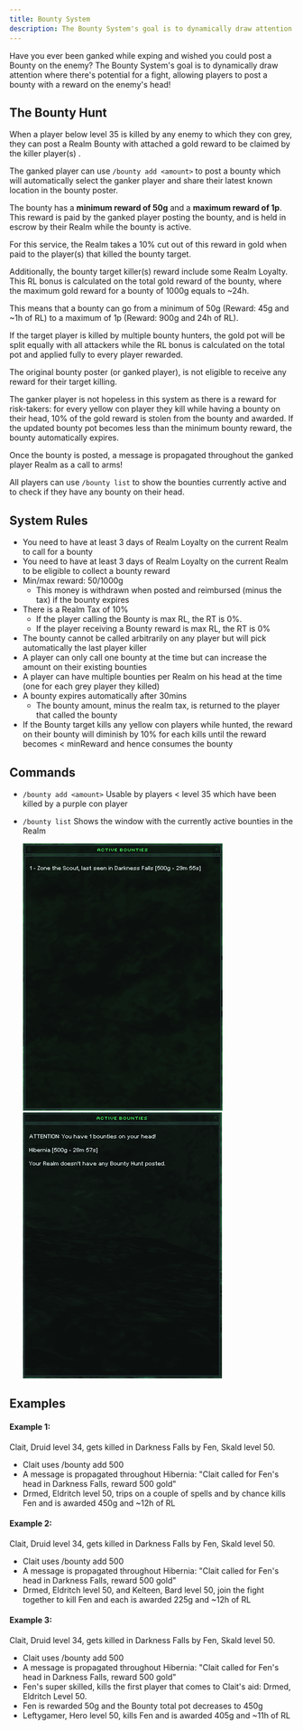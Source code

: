 ```yaml
---
title: Bounty System
description: The Bounty System's goal is to dynamically draw attention where there's potential for a fight, allowing players to post a bounty with a reward on the enemy's head.
---
```


Have you ever been ganked while exping and wished you could post a Bounty on the enemy?
The Bounty System's goal is to dynamically draw attention where there's potential for a fight, allowing players to post a bounty with a reward on the enemy's head!

## The Bounty Hunt

When a player below level 35 is killed by any enemy to which they con grey, they can post a Realm Bounty with attached a gold reward to be claimed by the killer player(s) .

The ganked player can use `/bounty add <amount>` to post a bounty which will automatically select the ganker player and share their latest known location in the bounty poster.

The bounty has a **minimum reward of 50g** and a **maximum reward of 1p**.
This reward is paid by the ganked player posting the bounty, and is held in escrow by their Realm while the bounty is active.

For this service, the Realm takes a 10% cut out of this reward in gold when paid to the player(s) that killed the bounty target.

Additionally, the bounty target killer(s) reward include some Realm Loyalty.
This RL bonus is calculated on the total gold reward of the bounty, where the maximum gold reward for a bounty of 1000g equals to ~24h.

This means that a bounty can go from a minimum of 50g (Reward: 45g and ~1h of RL) to a maximum of 1p (Reward: 900g and 24h of RL).

If the target player is killed by multiple bounty hunters, the gold pot will be split equally with all attackers while the RL bonus is calculated on the total pot and applied fully to every player rewarded.

The original bounty poster (or ganked player), is not eligible to receive any reward for their target killing.

The ganker player is not hopeless in this system as there is a reward for risk-takers: for every yellow con player they kill while having a bounty on their head, 10% of the gold reward is stolen from the bounty and awarded.
If the updated bounty pot becomes less than the minimum bounty reward, the bounty automatically expires.

Once the bounty is posted, a message is propagated throughout the ganked player Realm as a call to arms!

All players can use `/bounty list` to show the bounties currently active and to check if they have any bounty on their head.

## System Rules

- You need to have at least 3 days of Realm Loyalty on the current Realm to call for a bounty
- You need to have at least 3 days of Realm Loyalty on the current Realm to be eligible to collect a bounty reward
- Min/max reward: 50/1000g
  - This money is withdrawn when posted and reimbursed (minus the tax) if the bounty expires
- There is a Realm Tax of 10%
  - If the player calling the Bounty is max RL, the RT is 0%.
  - If the player receiving a Bounty reward is max RL, the RT is 0%
- The bounty cannot be called arbitrarily on any player but will pick automatically the last player killer
- A player can only call one bounty at the time but can increase the amount on their existing bounties
- A player can have multiple bounties per Realm on his head at the time (one for each grey player they killed)
- A bounty expires automatically after 30mins
  - The bounty amount, minus the realm tax, is returned to the player that called the bounty
- If the Bounty target kills any yellow con players while hunted, the reward on their bounty will diminish by 10% for each kills until the reward becomes < minReward and hence consumes the bounty

## Commands

- `/bounty add <amount>`
  Usable by players < level 35 which have been killed by a purple con player
- `/bounty list`
  Shows the window with the currently active bounties in the Realm
  
  ![Active Bounties](/src/assets/images/additional-features/bounty-system-1.png "Active Bounties")
  ![Bounty Warning](/src/assets/images/additional-features/bounty-system-2.png "Bounty Warning")
  
## Examples
  
#### Example 1:

Clait, Druid level 34, gets killed in Darkness Falls by Fen, Skald level 50.
- Clait uses /bounty add 500
- A message is propagated throughout Hibernia: "Clait called for Fen's head in Darkness Falls, reward 500 gold"
- Drmed, Eldritch level 50, trips on a couple of spells and by chance kills Fen and is awarded 450g and ~12h of RL


#### Example 2:

Clait, Druid level 34, gets killed in Darkness Falls by Fen, Skald level 50.
- Clait uses /bounty add 500
- A message is propagated throughout Hibernia: "Clait called for Fen's head in Darkness Falls, reward 500 gold"
- Drmed, Eldritch level 50, and Kelteen, Bard level 50, join the fight together to kill Fen and each is awarded 225g and ~12h of RL


#### Example 3:

Clait, Druid level 34, gets killed in Darkness Falls by Fen, Skald level 50.
- Clait uses /bounty add 500
- A message is propagated throughout Hibernia: "Clait called for Fen's head in Darkness Falls, reward 500 gold"
- Fen's super skilled, kills the first player that comes to Clait's aid: Drmed, Eldritch Level 50.
- Fen is rewarded 50g and the Bounty total pot decreases to 450g
- Leftygamer, Hero level 50, kills Fen and is awarded 405g and ~11h of RL